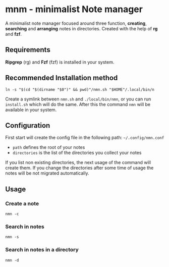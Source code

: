 # mnm - minimalist Note manager

A minimalist note manager focused around three function, **creating**, **searching** and **arranging** notes in
directories. Created with the help of **rg** and **fzf**.

## Requirements

**Ripgrep** (rg) and **Fzf** (fzf) is installed in your system.

## Recommended Installation method

```shell
ln -s "$(cd "$(dirname "$0")" && pwd)"/nmn.sh "$HOME"/.local/bin/n
```

Create a symlink between `nmn.sh` and `./local/bin/nmn`, or you can run `install.sh` which will do the same. After this
the command `nmn` will be available in your system.

## Configuration

First start will create the config file in the following path: `~/.config/nmn.conf`

- `path` defines the root of your notes
- `directories` is the list of the directories you collect your notes

If you list non existing directories, the next usage of the command will create them. If you change the directories
after some time of usage the notes will be not migrated automatically.

## Usage

### Create a note

```shell
nmn -c
```

### Search in notes

```shell
nmn -s
```

### Search in notes in a directory

```shell
nmn -d
```
